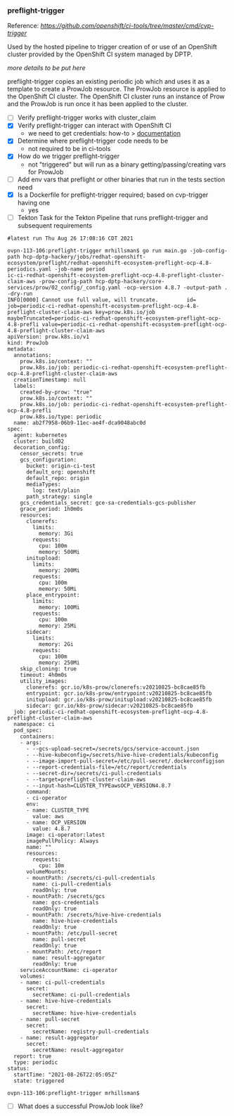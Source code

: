 ### preflight-trigger
Reference: _https://github.com/openshift/ci-tools/tree/master/cmd/cvp-trigger_  

Used by the hosted pipeline to trigger creation of or use of an OpenShift cluster provided by the OpenShift CI system 
managed by DPTP.  

_more details to be put here_  

preflight-trigger copies an existing periodic job which and uses it as a template to create a ProwJob resource. The ProwJob
resource is applied to the OpenShift CI cluster. The OpenShift CI cluster runs an instance of Prow
and the ProwJob is run once it has been applied to the cluster.

- [ ] Verify preflight-trigger works with cluster_claim
- [x] Verify preflight-trigger can interact with OpenShift CI
  - we need to get credentials: how-to > [documentation](https://docs.ci.openshift.org/docs/how-tos/use-registries-in-build-farm/#how-do-i-get-a-token-for-programmatic-access-to-the-central-ci-registry)
- [x] Determine where preflight-trigger code needs to be
  - not required to be in ci-tools
- [x] How do we trigger preflight-trigger
  - not "triggered" but will run as a binary getting/passing/creating vars for ProwJob
- [ ] Add env vars that preflight or other binaries that run in the tests section need
- [x] Is a Dockerfile for preflight-trigger required; based on cvp-trigger having one
  - yes
- [ ] Tekton Task for the Tekton Pipeline that runs preflight-trigger and subsequent requirements

```shell
#latest run Thu Aug 26 17:08:16 CDT 2021

ovpn-113-106:preflight-trigger mrhillsman$ go run main.go -job-config-path hcp-dptp-hackery/jobs/redhat-openshift-ecosystem/preflight/redhat-openshift-ecosystem-preflight-ocp-4.8-periodics.yaml -job-name period
ic-ci-redhat-openshift-ecosystem-preflight-ocp-4.8-preflight-cluster-claim-aws -prow-config-path hcp-dptp-hackery/core-services/prow/02_config/_config.yaml -ocp-version 4.8.7 -output-path . -dry-run
INFO[0000] Cannot use full value, will truncate.         id= job=periodic-ci-redhat-openshift-ecosystem-preflight-ocp-4.8-preflight-cluster-claim-aws key=prow.k8s.io/job maybeTruncated=periodic-ci-redhat-openshift-ecosystem-preflight-ocp-4.8-prefli value=periodic-ci-redhat-openshift-ecosystem-preflight-ocp-4.8-preflight-cluster-claim-aws
apiVersion: prow.k8s.io/v1
kind: ProwJob
metadata:
  annotations:
    prow.k8s.io/context: ""
    prow.k8s.io/job: periodic-ci-redhat-openshift-ecosystem-preflight-ocp-4.8-preflight-cluster-claim-aws
  creationTimestamp: null
  labels:
    created-by-prow: "true"
    prow.k8s.io/context: ""
    prow.k8s.io/job: periodic-ci-redhat-openshift-ecosystem-preflight-ocp-4.8-prefli
    prow.k8s.io/type: periodic
  name: ab2f7958-06b9-11ec-ae4f-dca9048abc0d
spec:
  agent: kubernetes
  cluster: build02
  decoration_config:
    censor_secrets: true
    gcs_configuration:
      bucket: origin-ci-test
      default_org: openshift
      default_repo: origin
      mediaTypes:
        log: text/plain
      path_strategy: single
    gcs_credentials_secret: gce-sa-credentials-gcs-publisher
    grace_period: 1h0m0s
    resources:
      clonerefs:
        limits:
          memory: 3Gi
        requests:
          cpu: 100m
          memory: 500Mi
      initupload:
        limits:
          memory: 200Mi
        requests:
          cpu: 100m
          memory: 50Mi
      place_entrypoint:
        limits:
          memory: 100Mi
        requests:
          cpu: 100m
          memory: 25Mi
      sidecar:
        limits:
          memory: 2Gi
        requests:
          cpu: 100m
          memory: 250Mi
    skip_cloning: true
    timeout: 4h0m0s
    utility_images:
      clonerefs: gcr.io/k8s-prow/clonerefs:v20210825-bc8cae85fb
      entrypoint: gcr.io/k8s-prow/entrypoint:v20210825-bc8cae85fb
      initupload: gcr.io/k8s-prow/initupload:v20210825-bc8cae85fb
      sidecar: gcr.io/k8s-prow/sidecar:v20210825-bc8cae85fb
  job: periodic-ci-redhat-openshift-ecosystem-preflight-ocp-4.8-preflight-cluster-claim-aws
  namespace: ci
  pod_spec:
    containers:
    - args:
      - --gcs-upload-secret=/secrets/gcs/service-account.json
      - --hive-kubeconfig=/secrets/hive-hive-credentials/kubeconfig
      - --image-import-pull-secret=/etc/pull-secret/.dockerconfigjson
      - --report-credentials-file=/etc/report/credentials
      - --secret-dir=/secrets/ci-pull-credentials
      - --target=preflight-cluster-claim-aws
      - --input-hash=CLUSTER_TYPEawsOCP_VERSION4.8.7
      command:
      - ci-operator
      env:
      - name: CLUSTER_TYPE
        value: aws
      - name: OCP_VERSION
        value: 4.8.7
      image: ci-operator:latest
      imagePullPolicy: Always
      name: ""
      resources:
        requests:
          cpu: 10m
      volumeMounts:
      - mountPath: /secrets/ci-pull-credentials
        name: ci-pull-credentials
        readOnly: true
      - mountPath: /secrets/gcs
        name: gcs-credentials
        readOnly: true
      - mountPath: /secrets/hive-hive-credentials
        name: hive-hive-credentials
        readOnly: true
      - mountPath: /etc/pull-secret
        name: pull-secret
        readOnly: true
      - mountPath: /etc/report
        name: result-aggregator
        readOnly: true
    serviceAccountName: ci-operator
    volumes:
    - name: ci-pull-credentials
      secret:
        secretName: ci-pull-credentials
    - name: hive-hive-credentials
      secret:
        secretName: hive-hive-credentials
    - name: pull-secret
      secret:
        secretName: registry-pull-credentials
    - name: result-aggregator
      secret:
        secretName: result-aggregator
  report: true
  type: periodic
status:
  startTime: "2021-08-26T22:05:05Z"
  state: triggered

ovpn-113-106:preflight-trigger mrhillsman$ 
```

- [ ] What does a successful ProwJob look like?